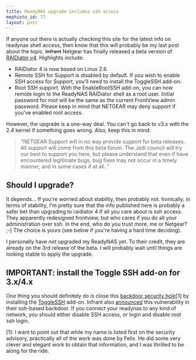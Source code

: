 ```yaml
--- 
title: ReadyNAS upgrade includes ssh access
mephisto_id: 77
layout: post
---
```

If anyone out there is actually checking this site for the latest info on readynas shell access, then know that this will probably be my last post about the topic. <del>Infrant</del> Netgear has finally released a beta version of [RAIDiator v4][raidiator4].  Highlights include:

[raidiator4]: http://www.infrant.com/forum/viewtopic.php?t=12671

* RAIDiator 4 is now based on Linux 2.6.
* Remote SSH for Support is disabled by default. If you wish to enable SSH access for Support, you’ll need to install the ToggleSSH add-on. 
* Root SSH support. With the EnableRootSSH add-on, you can now remote login to the ReadyNAS RAIDiator shell as a root user. Initial password for root will be the same as the current FrontView admin password. Please keep in mind that NETGEAR may deny support if you’ve enabled root access.

However, the upgrade is a one-way deal.  You can't go back to v3.x with the 2.4 kernel if something goes wrong.  Also, keep this in mind: 

> "NETGEAR Support will in no way provide support for beta releases. All support will come from this beta forum. The Jedi council will try our best to support you here, but please understand that even if have encountered legitimate bugs, bug fixes may not occur in a timely manner, and in some cases if at all. "

## Should I upgrade? ##

It depends... If you're worried about stability, then probably not.  Ironically, in terms of stability, I'm pretty sure that the info published here is probably a safer bet than upgrading to raidiator 4 if all you care about is ssh access.  They apparently redesigned frontview, but who cares if you do all your administration over ssh.  In the end, who do you trust more, me or Netgear? ;-) The choice is yours (see below if you're having a hard time deciding).

I personally have _not_ upgraded my ReadyNAS yet.  To their credit, they are already on the 3rd release of the beta.  I will probably wait until things are looking stable to apply the upgrade.

## IMPORTANT: install the Toggle SSH add-on for 3.x/4.x ##

One thing you should definitely do is close this [backdoor security hole][backdoor][1] by installing the [ToggleSSH][] add-on.  Infrant also [announced][white-lie] this vulnerability in their ssh-based backdoor.  If you connect your readynas to any kind of network, you should either disable SSH access, or login and disable root ssh login.

[backdoor]: http://www.securityfocus.com/archive/1/archive/1/476266/100/0/threaded
[ToggleSSH]: http://www.infrant.com/download/addons/ToggleSSH_1.0.bin
[white-lie]: http://www.infrant.com/forum/viewtopic.php?t=12313

[1]: I want to point out that while my name is listed first on the security advisory, practically all of the work was done by Felix.  He did some very clever and elegant work to obtain that information, and I was thrilled to be along for the ride.
